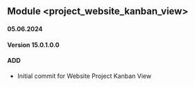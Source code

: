 ## Module <project_website_kanban_view>

#### 05.06.2024
#### Version 15.0.1.0.0
#### ADD

- Initial commit for Website Project Kanban View
